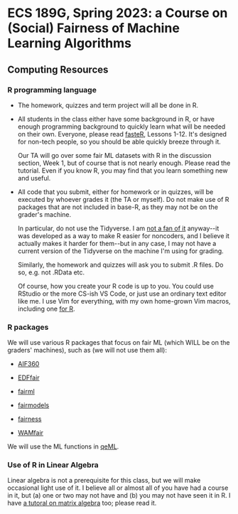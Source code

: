 
# ECS 189G, Spring 2023: a Course on (Social) Fairness of Machine Learning Algorithms

## Computing Resources  

### R programming language

* The homework, quizzes and term project will all be done in R.

* All students in the class either have some background in R, or have
    enough programming background to quickly learn what will be needed
    on their own.  Everyone, please read
    [fasteR](https://github.com/matloff/fasteR), Lessons 1-12.  It's designed
    for non-tech people, so you should be able quickly breeze through
    it.

    Our TA will go over some fair ML datasets with R in the discussion
    section, Week 1, but of course that is not nearly enough.  Please
    read the tutorial.  Even if you know R, you may find that you learn
    something new and useful.

* All code that you submit, either for homework or in quizzes, will be
    executed by whoever grades it (the TA or myself).  Do not make use
    of R packages that are not included in base-R, as they may not be on
    the grader's machine.

    In particular, do not use the Tidyverse.  I am 
    [not a fan of it](https://github.com/matloff/TidyverseSkeptic)
    anyway--it was developed as a way to make R easier for noncoders,
    and I believe it actually makes it harder for them--but in any case, I may
    not have a current version of the Tidyverse on the machine 
    I'm using for grading.

    Similarly, the homework and quizzes will ask you to submit .R files.
    Do so, e.g. not .RData etc.

    Of course, how you create your R code is up to you.  You could use
    RStudio or the more CS-ish VS Code, or just use an ordinary text
    editor like me.  I use Vim for everything, with my own home-grown
    Vim macros, including one [for R](https://heather.cs.ucdavis.edu/Vimrcs/NM.virrc).

### R packages

We will use various R packages that focus on fair ML (which WILL be on
the graders' machines), such as (we will not use them all):

* [AIF360](IBM/AIF360/aif360/aif360-r)

* [EDFfair](https://github.com/matloff/EDFfair)

* [fairml](https://cran.r-project.org/web/packages/fairml/)

* [fairmodels](https://www.r-bloggers.com/2020/07/fairmodels-lets-fight-with-biased-machine-learning-models-part-1%E2%80%8A-%E2%80%8Adetection/)

* [fairness](https://cran.r-project.org/web/packages/fairness/index.html)

* [WAMfair](https://github.com/matloff/WAMfair)

We will use the ML functions in
[qeML](https://github.com/matloff/qeML).

### Use of R in Linear Algebra 

Linear algebra is not a prerequisite for this class, but we will make
occasional light use of it.  I believe all or almost all of you
have had a course in it, but (a) one or two may not have and (b) you may
not have seen it in R.  I have [a
tutoral on matrix algebra](https://github.com/matloff/fastLinearAlgebra)
too; please read it.

